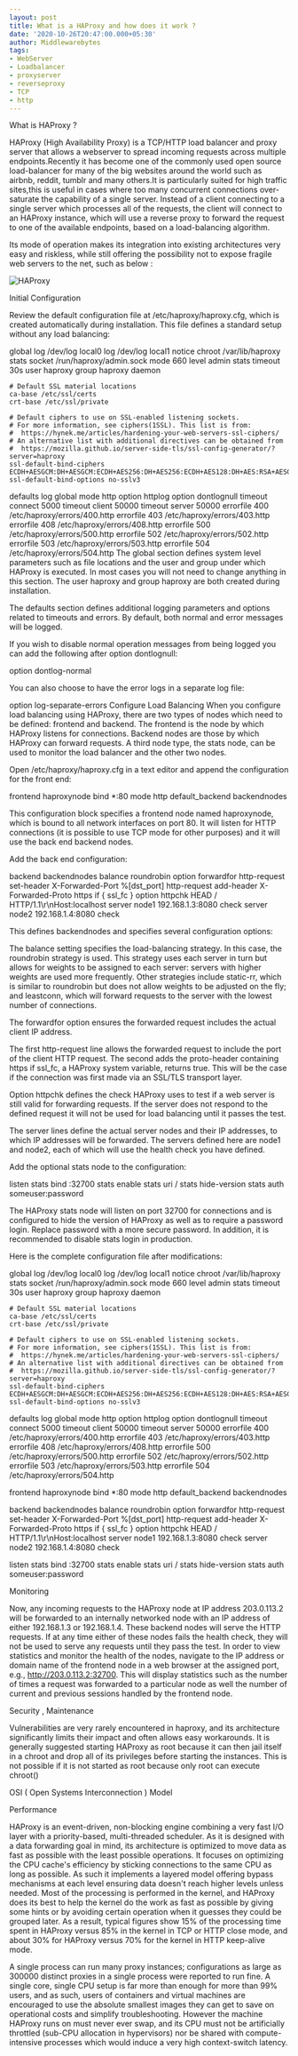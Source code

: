 ```yaml
---
layout: post
title: What is a HAProxy and how does it work ?
date: '2020-10-26T20:47:00.000+05:30'
author: Middlewarebytes
tags:
- WebServer
- Loadbalancer
- proxyserver
- reverseproxy
- TCP
- http
---
```



What is HAProxy ?

HAProxy (High Availability Proxy) is a TCP/HTTP load balancer and proxy server that allows a webserver to spread incoming requests across multiple endpoints.Recently it has become one of the commonly used open source load-balancer  for many of the  big websites around the world such as airbnb, reddit, tumblr and many others.It is particularly suited for high traffic sites,this is useful in cases where too many concurrent connections over-saturate the capability of a single server. Instead of a client connecting to a single server which processes all of the requests, the client will connect to an HAProxy instance, which will use a reverse proxy to forward the request to one of the available endpoints, based on a load-balancing algorithm.

Its mode of operation makes its integration into existing architectures very easy and riskless, while still offering the possibility not to expose fragile web servers to the net, such as below : 

![HAProxy](/img/postimages/haproxy-pmode.png?raw=true "HAProxy")

Initial Configuration

Review the default configuration file at /etc/haproxy/haproxy.cfg, which is created automatically during installation. This file defines a standard setup without any load balancing:




global
    log /dev/log    local0
    log /dev/log    local1 notice
    chroot /var/lib/haproxy
    stats socket /run/haproxy/admin.sock mode 660 level admin
    stats timeout 30s
    user haproxy
    group haproxy
    daemon

    # Default SSL material locations
    ca-base /etc/ssl/certs
    crt-base /etc/ssl/private

    # Default ciphers to use on SSL-enabled listening sockets.
    # For more information, see ciphers(1SSL). This list is from:
    #  https://hynek.me/articles/hardening-your-web-servers-ssl-ciphers/
    # An alternative list with additional directives can be obtained from
    #  https://mozilla.github.io/server-side-tls/ssl-config-generator/?server=haproxy
    ssl-default-bind-ciphers ECDH+AESGCM:DH+AESGCM:ECDH+AES256:DH+AES256:ECDH+AES128:DH+AES:RSA+AESGCM:RSA+AES:!aNULL:!MD5:!DSS
    ssl-default-bind-options no-sslv3

defaults
    log     global
    mode    http
    option  httplog
    option  dontlognull
    timeout connect 5000
    timeout client  50000
    timeout server  50000
    errorfile 400 /etc/haproxy/errors/400.http
    errorfile 403 /etc/haproxy/errors/403.http
    errorfile 408 /etc/haproxy/errors/408.http
    errorfile 500 /etc/haproxy/errors/500.http
    errorfile 502 /etc/haproxy/errors/502.http
    errorfile 503 /etc/haproxy/errors/503.http
    errorfile 504 /etc/haproxy/errors/504.http
The global section defines system level parameters such as file locations and the user and group under which HAProxy is executed. In most cases you will not need to change anything in this section. The user haproxy and group haproxy are both created during installation.




The defaults section defines additional logging parameters and options related to timeouts and errors. By default, both normal and error messages will be logged.

If you wish to disable normal operation messages from being logged you can add the following after option dontlognull:

option dontlog-normal

You can also choose to have the error logs in a separate log file:

option log-separate-errors
Configure Load Balancing
When you configure load balancing using HAProxy, there are two types of nodes which need to be defined: frontend and backend. The frontend is the node by which HAProxy listens for connections. Backend nodes are those by which HAProxy can forward requests. A third node type, the stats node, can be used to monitor the load balancer and the other two nodes.

Open /etc/haproxy/haproxy.cfg in a text editor and append the configuration for the front end:


frontend haproxynode
    bind *:80
    mode http
    default_backend backendnodes


This configuration block specifies a frontend node named haproxynode, which is bound to all network interfaces on port 80. It will listen for HTTP connections (it is possible to use TCP mode for other purposes) and it will use the back end backend nodes.

Add the back end configuration:






backend backendnodes
    balance roundrobin
    option forwardfor
    http-request set-header X-Forwarded-Port %[dst_port]
    http-request add-header X-Forwarded-Proto https if { ssl_fc }
    option httpchk HEAD / HTTP/1.1\r\nHost:localhost
    server node1 192.168.1.3:8080 check
    server node2 192.168.1.4:8080 check



This defines backendnodes and specifies several configuration options:

The balance setting specifies the load-balancing strategy. In this case, the roundrobin strategy is used. This strategy uses each server in turn but allows for weights to be assigned to each server: servers with higher weights are used more frequently. Other strategies include static-rr, which is similar to roundrobin but does not allow weights to be adjusted on the fly; and leastconn, which will forward requests to the server with the lowest number of connections.

The forwardfor option ensures the forwarded request includes the actual client IP address.

The first http-request line allows the forwarded request to include the port of the client HTTP request. The second adds the proto-header containing https if ssl_fc, a HAProxy system variable, returns true. This will be the case if the connection was first made via an SSL/TLS transport layer.

Option httpchk defines the check HAProxy uses to test if a web server is still valid for forwarding requests. If the server does not respond to the defined request it will not be used for load balancing until it passes the test.

The server lines define the actual server nodes and their IP addresses, to which IP addresses will be forwarded. The servers defined here are node1 and node2, each of which will use the health check you have defined.

Add the optional stats node to the configuration:

listen stats
    bind :32700
    stats enable
    stats uri /
    stats hide-version
    stats auth someuser:password

The HAProxy stats node will listen on port 32700 for connections and is configured to hide the version of HAProxy as well as to require a password login. Replace password with a more secure password. In addition, it is recommended to disable stats login in production.

Here is the complete configuration file after modifications:



global
    log /dev/log    local0
    log /dev/log    local1 notice
    chroot /var/lib/haproxy
    stats socket /run/haproxy/admin.sock mode 660 level admin
    stats timeout 30s
    user haproxy
    group haproxy
    daemon

    # Default SSL material locations
    ca-base /etc/ssl/certs
    crt-base /etc/ssl/private

    # Default ciphers to use on SSL-enabled listening sockets.
    # For more information, see ciphers(1SSL). This list is from:
    #  https://hynek.me/articles/hardening-your-web-servers-ssl-ciphers/
    # An alternative list with additional directives can be obtained from
    #  https://mozilla.github.io/server-side-tls/ssl-config-generator/?server=haproxy
    ssl-default-bind-ciphers ECDH+AESGCM:DH+AESGCM:ECDH+AES256:DH+AES256:ECDH+AES128:DH+AES:RSA+AESGCM:RSA+AES:!aNULL:!MD5:!DSS
    ssl-default-bind-options no-sslv3

defaults
    log     global
    mode    http
    option  httplog
    option  dontlognull
    timeout connect 5000
    timeout client  50000
    timeout server  50000
    errorfile 400 /etc/haproxy/errors/400.http
    errorfile 403 /etc/haproxy/errors/403.http
    errorfile 408 /etc/haproxy/errors/408.http
    errorfile 500 /etc/haproxy/errors/500.http
    errorfile 502 /etc/haproxy/errors/502.http
    errorfile 503 /etc/haproxy/errors/503.http
    errorfile 504 /etc/haproxy/errors/504.http

frontend haproxynode
    bind *:80
    mode http
    default_backend backendnodes

backend backendnodes
    balance roundrobin
    option forwardfor
    http-request set-header X-Forwarded-Port %[dst_port]
    http-request add-header X-Forwarded-Proto https if { ssl_fc }
    option httpchk HEAD / HTTP/1.1\r\nHost:localhost
    server node1 192.168.1.3:8080 check
    server node2 192.168.1.4:8080 check

listen stats
    bind :32700
    stats enable
    stats uri /
    stats hide-version
    stats auth someuser:password

Monitoring

Now, any incoming requests to the HAProxy node at IP address 203.0.113.2 will be forwarded to an internally networked node with an IP address of either 192.168.1.3 or 192.168.1.4. These backend nodes will serve the HTTP requests. If at any time either of these nodes fails the health check, they will not be used to serve any requests until they pass the test.
In order to view statistics and monitor the health of the nodes, navigate to the IP address or domain name of the frontend node in a web browser at the assigned port, e.g., http://203.0.113.2:32700. This will display statistics such as the number of times a request was forwarded to a particular node as well the number of current and previous sessions handled by the frontend node.

Security , Maintenance

Vulnerabilities are very rarely encountered in haproxy, and its architecture significantly limits their impact and often allows easy workarounds.
It is  generally suggested starting HAProxy as root because it can then jail itself in a chroot and drop all of its privileges before starting the instances. This is not possible if it is not started as root because only root can execute chroot()


OSI ( Open Systems Interconnection ) Model



Performance

HAProxy is an event-driven, non-blocking engine combining a very fast I/O layer
with a priority-based, multi-threaded scheduler. As it is designed with a data
forwarding goal in mind, its architecture is optimized to move data as fast as
possible with the least possible operations. It focuses on optimizing the CPU
cache's efficiency by sticking connections to the same CPU as long as possible.
As such it implements a layered model offering bypass mechanisms at each level
ensuring data doesn't reach higher levels unless needed. Most of the processing
is performed in the kernel, and HAProxy does its best to help the kernel do the
work as fast as possible by giving some hints or by avoiding certain operation
when it guesses they could be grouped later. As a result, typical figures show
15% of the processing time spent in HAProxy versus 85% in the kernel in TCP or
HTTP close mode, and about 30% for HAProxy versus 70% for the kernel in HTTP
keep-alive mode.

A single process can run many proxy instances; configurations as large as
300000 distinct proxies in a single process were reported to run fine. A single
core, single CPU setup is far more than enough for more than 99% users, and as
such, users of containers and virtual machines are encouraged to use the
absolute smallest images they can get to save on operational costs and simplify
troubleshooting. However the machine HAProxy runs on must never ever swap, and
its CPU must not be artificially throttled (sub-CPU allocation in hypervisors)
nor be shared with compute-intensive processes which would induce a very high
context-switch latency.






